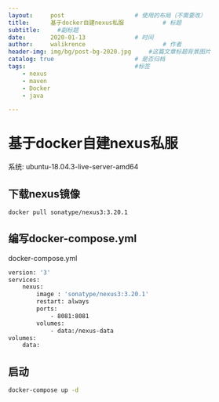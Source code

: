 ```yaml
---
layout:     post   				    # 使用的布局（不需要改）
title:      基于docker自建nexus私服			# 标题
subtitle:     #副标题
date:       2020-01-13 				# 时间
author:     walikrence 						# 作者
header-img: img/bg/post-bg-2020.jpg 	#这篇文章标题背景图片
catalog: true 						# 是否归档
tags:								#标签
    - nexus
    - maven
    - Docker
    - java

---
```


# 基于docker自建nexus私服	

系统: ubuntu-18.04.3-live-server-amd64

## 下载nexus镜像
```sh 
docker pull sonatype/nexus3:3.20.1
```
## 编写docker-compose.yml
docker-compose.yml
```sh 
version: '3'
services:
    nexus:
        image : 'sonatype/nexus3:3.20.1'
        restart: always
        ports:
            - 8081:8081
        volumes:
            - data:/nexus-data
volumes:
    data:
```

## 启动

```sh 
docker-compose up -d
```

